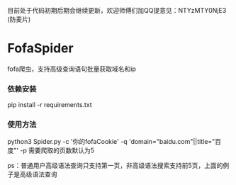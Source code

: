 目前处于代码初期后期会继续更新，欢迎师傅们加QQ提意见：NTYzMTY0NjE3 (防麦片)
# FofaSpider
fofa爬虫，支持高级查询语句批量获取域名和ip
### 依赖安装
pip install -r requirements.txt
### 使用方法
python3 Spider.py -c '你的fofaCookie' -q 'domain="baidu.com"||title="百度"' -p 需要爬取的页数默认为5

ps：普通用户高级语法查询只支持第一页，非高级语法搜索支持前5页，上面的例子是高级语法查询
